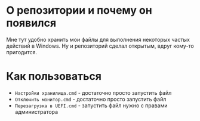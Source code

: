 # О репозитории и почему он появился
Мне тут удобно хранить мои файлы для выполнения некоторых частых действий в Windows. Ну и репозиторий сделал открытым, вдруг кому-то пригодится.

# Как пользоваться
- `Настройки хранилища.cmd` - достаточно просто запустить файл
- `Отключить монитор.cmd` - достаточно просто запустить файл
- `Перезагрузка в UEFI.cmd` - запустить файл нужно с правами администратора
